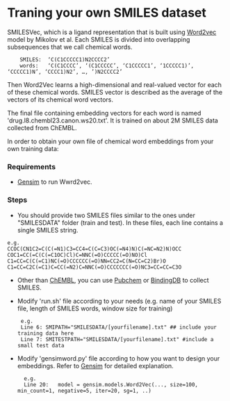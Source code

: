 # Traning your own SMILES dataset 

SMILESVec, which is a ligand representation that is built using  [Word2vec](https://papers.nips.cc/paper/5021-distributed-representations-of-words-and-phrases-and-their-compositionality.pdf) model by Mikolov et al.  Each SMILES is divided into overlapping subsequences that we call chemical words. 

		SMILES:  ‘C(C1CCCCC1)N2CCCC2’ 
		words:   ‘C(C1CCCC’, ‘(C1CCCCC’, ‘C1CCCCC1’, ‘1CCCCC1)’, ‘CCCCC1)N’, ‘CCCC1)N2’, …, ’)N2CCCC2’ 

Then Word2Vec learns a high-dimensional and real-valued vector for each of these chemical words. SMILES vector is described as the average of the vectors of its chemical word vectors. 

The final file containing embedding vectors for each word is named 'drug.l8.chembl23.canon.ws20.txt'. It is trained on about 2M SMILES data collected from ChEMBL.

In order to obtain your own file of chemical word embeddings from your own training data:

### Requirements

*    [Gensim](https://radimrehurek.com/gensim/)  to run Wwrd2vec.

### Steps 

*    You should provide two SMILES files similar to the ones under "SMILESDATA" folder (train and test). In these files, each line contains a single SMILES string. 
	
	e.g.
	CCOC(CN1C2=C(C(=N1)C3=CC4=C(C=C3)OC(=N4)N)C(=NC=N2)N)OCC
	COC1=CC(=C(C(=C1OC)Cl)C=NNC(=O)CCCCC(=O)NO)Cl
	C1=CC=C(C(=C1)NC(=O)CCCCCC(=O)NN=CC2=C(N=CC=C2)Br)O
	C1=CC=C2C(=C1)C=CC(=N2)C=NNC(=O)CCCCCCC(=O)NC3=CC=CC=C3O

*    Other than [ChEMBL](https://www.ebi.ac.uk/chembl/ws), you can use [Pubchem](https://pubchem.ncbi.nlm.nih.gov) or [BindingDB](http://bindingdb.org) to collect SMILES.
	
*  Modify 'run.sh' file according to your needs (e.g. name of your SMILES file, length of SMILES words, window size for training)

		e.g.
		Line 6:	SMIPATH="SMILESDATA/[yourfilename].txt" ## include your training data here
		Line 7:	SMITESTPATH="SMILESDATA/[yourfilename].txt" #include a small test data

*  Modify 'gensimword.py' file according to how you want to design your embeddings. Refer to [Gensim](https://radimrehurek.com/gensim/models/word2vec.html) for detailed explanation.

		 e.g. 
		 Line 20:	model = gensim.models.Word2Vec(..., size=100, min_count=1, negative=5, iter=20, sg=1, ..)








